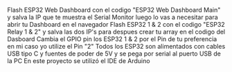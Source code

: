
Flash ESP32 Web Dashboard con el codigo "ESP32 Web Dashboard Main" y salva la IP que te muestra el Serial Monitor luego lo vas a necesitar para abrir tu Dashboard en el navegador
Flash ESP32 1 & 2 con el codigo "ESP32 Relay 1 & 2" y salva las dos IP's para despues crear tu array en el codigo del Dasboard
Cambia el GPIO pin los ESP32 1 & 2 por el Pin de tu preferencia en mi caso yo utilize el Pin "2"
Todos los ESP32 son alimentados con cables USB tipo C y fuentes de poder de 5V y se pega por serial al puerto USB de la PC
En este proyecto se utilizó el IDE de Arduino 
